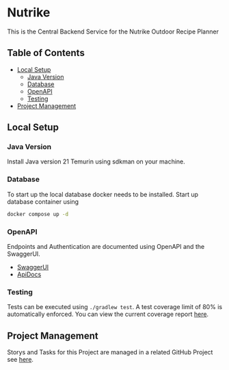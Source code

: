 # Nutrike

This is the Central Backend Service for the Nutrike Outdoor Recipe Planner

## Table of Contents

- [Local Setup](#local-setup)
    - [Java Version](#java-version)
    - [Database](#database)
    - [OpenAPI](#openapi)
    - [Testing](#testing)
- [Project Management](#project-management)

## Local Setup

### Java Version

Install Java version 21 Temurin using sdkman on your machine.

### Database

To start up the local database docker needs to be installed. Start up database container using

```bash
docker compose up -d
```

### OpenAPI

Endpoints and Authentication are documented using OpenAPI and the SwaggerUI.

- [SwaggerUI](http://127.0.0.1:8080/swagger-ui/index.html#/)
- [ApiDocs](http://127.0.0.1:8080/v3/api-docs)

### Testing

Tests can be executed using `./gradlew test`. A test coverage limit of 80% is automatically enforced. You can view
the current coverage report [here](http://localhost:63342/core/build/reports/jacoco/test/html/index.html?).

## Project Management

Storys and Tasks for this Project are managed in a related GitHub Project
see [here](https://github.com/users/paulbrenker/projects/5/views/1).